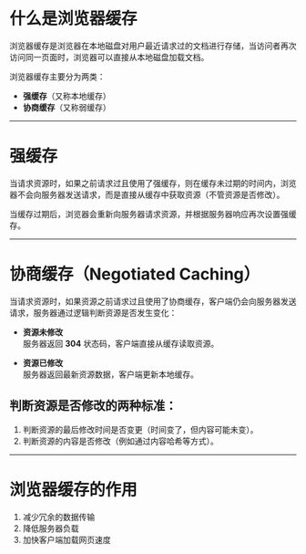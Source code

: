 # 什么是浏览器缓存

浏览器缓存是浏览器在本地磁盘对用户最近请求过的文档进行存储，当访问者再次访问同一页面时，浏览器可以直接从本地磁盘加载文档。

浏览器缓存主要分为两类：

- **强缓存**（又称本地缓存）
- **协商缓存**（又称弱缓存）

---

# 强缓存

当请求资源时，如果之前请求过且使用了强缓存，则在缓存未过期的时间内，浏览器不会向服务器发送请求，而是直接从缓存中获取资源（不管资源是否修改）。

当缓存过期后，浏览器会重新向服务器请求资源，并根据服务器响应再次设置强缓存。

---

# 协商缓存（Negotiated Caching）

当请求资源时，如果资源之前请求过且使用了协商缓存，客户端仍会向服务器发送请求，服务器通过逻辑判断资源是否发生变化：

- **资源未修改**  
  服务器返回 **304** 状态码，客户端直接从缓存读取资源。

- **资源已修改**  
  服务器返回最新资源数据，客户端更新本地缓存。

## 判断资源是否修改的两种标准：

1. 判断资源的最后修改时间是否变更（时间变了，但内容可能未变）。
2. 判断资源的内容是否修改（例如通过内容哈希等方式）。

---

# 浏览器缓存的作用

1. 减少冗余的数据传输
2. 降低服务器负载
3. 加快客户端加载网页速度
